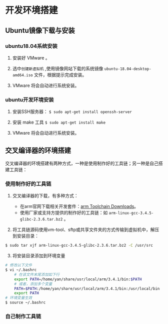 # 开发环境搭建


## Ubuntu镜像下载与安装

### ubuntu18.04系统安装

1. 安装好 VMware 。

2. 选中`创建新虚拟机` ,使用镜像网站下载的系统镜像 `ubuntu-18.04-desktop-amd64.iso` 文件，根据提示完成安装。

3. VMware 将会自动进行系统安装。

### ubuntu开发环境安装

1. 安装SSH服务器：
    `$ sudo apt-get install openssh-server`

2. 安装 make 工具
    `$ sudo apt-get install make`
    
3. VMware 将会自动进行系统安装。

## 交叉编译器的环境搭建
    
交叉编译器的环境搭建有两种方式，一种是使用制作好的工具链；另一种是自己搭建工具链：

### 使用制作好的工具链

1. 交叉编译器的下载，有多种方式：

    - 在arm官网下载相关开发套件：[arm Toolchain Downloads](https://developer.arm.com/downloads/-/gnu-rm)。
    - 使用厂家或支持方提供的制作好的工具链：如 `arm-linux-gcc-3.4.5-glibc-2.3.6.tar.bz2` 。

2. 将工具链源码使用vm-tool、sftp或共享文件夹的方式传输到虚拟机中，解压到安装目录：

```bash
$ sudo tar xjf arm-linux-gcc-3.4.5-glibc-2.3.6.tar.bz2 -C /usr/src
```

3. 将安装目录添加到环境变量

```bash
# 修改以下文件
$ vi ~/.bashrc
    # 在该文件末尾添加如下行
    export PATH=/home/yan/share/usr/local/arm/3.4.1/bin:$PATH
    # 或者，添加多个变量
    PATH=$PATH:/home/yan/share/usr/local/arm/3.4.1/bin:/usr/local/bin
    export PATH
# 环境变量生效
$ source ~/.bashrc
```

### 自己制作工具链
